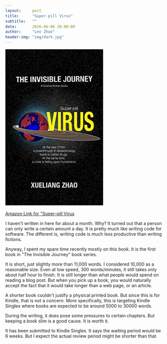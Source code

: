 ```yaml
---
layout:     post
title:      "Super-pill Virus"
subtitle:   ""
date:       2016-06-06 20:00:00
author:     "Leo Zhao"
header-img: "img/dark.jpg"
---
```


![Super-pill Cover Image](/img/super-pill-small.jpg)


[Amazon Link for "Super-pill Virus](https://www.amazon.com/Super-pill-Virus-Invisible-Journey-Xueliang-ebook/dp/B01GNB9TUG)

I haven't written in here for about a month. Why? It turned out that a person can only write a certain amount a day. It is pretty much like writing code for software. The different is, writing code is much less productive than writing fictions.

Anyway, I spent my spare time recently mostly on this book. It is the first book in "The Invisible Journey" book series.

It is short, just slightly more than 11,000 words. I considered 10,000 as a reasonable size. Even at low speed, 300 words/minutes, it still takes only about half hour to finish. It is still longer than what people would spend on reading a blog post. But when you pick up a book, you would naturally accept the fact that it would take longer than a web page, or an article.

A shorter book couldn't justify a physical printed book. But since this is for Kindle, that is not a concern. More specifically, this is targeting Kindle Singles where books are expected to be around 5000 to 30000 words.

During the writing, it does pose some pressures to certain chapters. But keeping a book slim is a good cause. It is worth it.

It has been submitted to Kindle Singles. It says the waiting period would be 6 weeks. But I expect the actual review period might be shorter than that.

